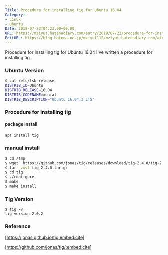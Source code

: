 ```yaml
---
Title: Procedure for installing tig for Ubuntu 16.04
Category:
- Linux
- Ubuntu
Date: 2018-07-22T04:23:00+09:00
URL: https://mziyut.hatenadiary.com/entry/2018/07/22/procedure-for-installing-tig-for-ubuntu-16-04/
EditURL: https://blog.hatena.ne.jp/mziyut112/mziyut.hatenadiary.com/atom/entry/6801883189080501968
---
```


Procedure for installing tig for Ubuntu 16.04
I've written a procedure for installing tig

### Ubuntu Version

```sh
$ cat /etc/lsb-release
DISTRIB_ID=Ubuntu
DISTRIB_RELEASE=16.04
DISTRIB_CODENAME=xenial
DISTRIB_DESCRIPTION="Ubuntu 16.04.3 LTS"
```

### Procedure for installing tig

#### package install

```sh
apt install tig
```

### manual install

```sh
$ cd /tmp
$ wget  https://github.com/jonas/tig/releases/download/tig-2.4.0/tig-2.4.0.tar.gz
$ tar -zxvf tig-2.4.0.tar.gz
$ cd tig
$ ./configure
$ make
$ make install
```

### Tig Version

```
$ tig -v
tig version 2.0.2
```

### Reference

[https://jonas.github.io/tig:embed:cite]

[https://github.com/jonas/tig/:embed:cite]

